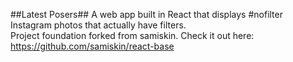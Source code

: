 ##Latest Posers##
A web app built in React that displays #nofilter Instagram photos that actually have filters.<br/>
Project foundation forked from samiskin. Check it out here: https://github.com/samiskin/react-base<br/>
<br/>
